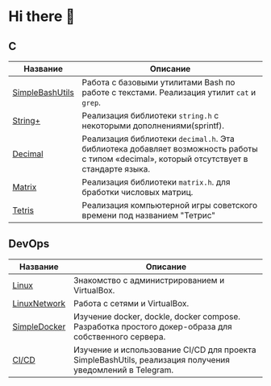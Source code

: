 # Hi there 👋
## С
| Название | Описание |
| ----------- | ----------- |
| [SimpleBashUtils](https://github.com/mon52k/C3_SimpleBashUtils) |  Работа с базовыми утилитами Bash по работе с текстами. Реализация утилит `cat` и `grep`. |
| [String+](https://github.com/mon52k/s21_string_plus) | Реализация библиотеки `string.h` с некоторыми дополнениями(sprintf). |
| [Decimal](https://github.com/mon52k/s21_decimal) | Реализация библиотеки `decimal.h`. Эта библиотека добавляет возможность работы с типом «decimal», который отсутствует в стандарте языка. |
| [Matrix](https://github.com/mon52k/s21_matrix) | Реализация библиотеки `matrix.h`. для бработки числовых матриц. |
| [Tetris](https://github.com/mon52k/s21_C7_BrickGame_v1.0) | Реализация компьютерной игры советского времени под названием "Тетрис"|
## DevOps
| Название | Описание |
| ----------- | ----------- |
| [Linux](https://github.com/mon52k/s21_Linux) | Знакомство с администрированием и VirtualBox. |
| [LinuxNetwork](https://github.com/mon52k/s21_LinuxNetwork) | Работа с сетями и VirtualBox. |
| [SimpleDocker](https://github.com/mon52k/s21_SimpleDocker) | Изучение docker, dockle, docker compose. Разработка простого докер-образа для собственного сервера. |
| [CI/CD](https://github.com/mon52k/s21_CICD) | Изучение и использование CI/CD для проекта SimpleBashUtils, реализация получения уведомлений в Telegram. |

<!--
**mon52k** is a ✨ _special_ ✨ repository because its `README.md` (this file) appears on your GitHub profile.

Here are some ideas to get you started:

- 🔭 I’m currently working on ...
- 🌱 I’m currently learning ...
- 👯 I’m looking to collaborate on ...
- 🤔 I’m looking for help with ...
- 💬 Ask me about ...
- 📫 How to reach me: ...
- 😄 Pronouns: ...
- ⚡ Fun fact: ...
-->
